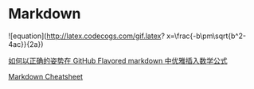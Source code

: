 # Markdown

![equation](http://latex.codecogs.com/gif.latex? x=\\frac{-b\\pm\\sqrt{b^2-4ac}}{2a})    

[如何以正确的姿势在 GitHub Flavored markdown 中优雅插入数学公式](http://trumanliu.com/github-markdown-math-formulas/)
[](http://www.maths.tcd.ie/~dwilkins/LaTeXPrimer/BracketsNorms.html)

[Markdown Cheatsheet](https://github.com/adam-p/markdown-here/wiki/Markdown-Cheatsheet#links)   


